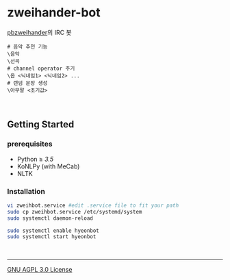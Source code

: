 zweihander-bot
========
[pbzweihander]의 IRC 봇

```console
# 음악 추천 기능
\음악
\선곡
# channel operator 주기
\옵 <닉네임1> <닉네임2> ...
# 랜덤 문장 생성
\아무말 <초기값>
```

<br>

Getting Started
--------

### prerequisites
- Python ≥ *3.5*
- KoNLPy (with MeCab)
- NLTK

### Installation
```bash
vi zweihbot.service #edit .service file to fit your path
sudo cp zweihbot.service /etc/systemd/system
sudo systemctl daemon-reload

sudo systemctl enable hyeonbot
sudo systemctl start hyeonbot
```

<br>

--------

[GNU AGPL 3.0 License](LICENSE.md)

[pbzweihander]: https://github.com/pbzweihander
